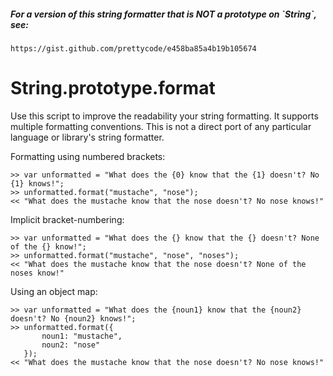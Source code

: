 <h5>For a version of this string formatter that is NOT a prototype on `String`, see:</h5>
	
	https://gist.github.com/prettycode/e458ba85a4b19b105674

String.prototype.format
=======================

Use this script to improve the readability your string formatting. It supports multiple formatting conventions. This is not a direct port of any particular language or library's string formatter.

Formatting using numbered brackets:

    >> var unformatted = "What does the {0} know that the {1} doesn't? No {1} knows!";
    >> unformatted.format("mustache", "nose");
    << "What does the mustache know that the nose doesn't? No nose knows!"
	
Implicit bracket-numbering: 
	
    >> var unformatted = "What does the {} know that the {} doesn't? None of the {} know!";
    >> unformatted.format("mustache", "nose", "noses");
    << "What does the mustache know that the nose doesn't? None of the noses know!"

Using an object map:

    >> var unformatted = "What does the {noun1} know that the {noun2} doesn't? No {noun2} knows!";
    >> unformatted.format({
           noun1: "mustache",
           noun2: "nose"
       });
    << "What does the mustache know that the nose doesn't? No nose knows!"
	
